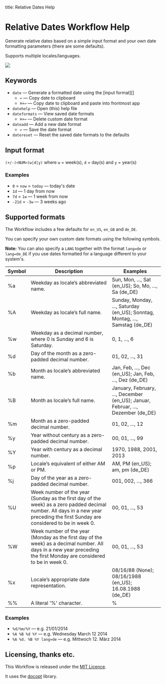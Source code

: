 title: Relative Dates Help

# Relative Dates Workflow Help #

Generate relative dates based on a simple input format and your own date formatting parameters (there are some defaults).

Supports multiple locales/languages.

![](https://github.com/deanishe/alfred-relative-dates/raw/master/demo.gif "")

## Keywords ##

- `date` — Generate a formatted date using the [input format][]
	+ `↩` — Copy date to clipboard
	+ `⌘+↩` — Copy date to clipboard and paste into frontmost app
- `datehelp` — Open (this) help file
- `dateformats` — View saved date formats
	+ `⌘+↩` — Delete custom date format
- `dateadd` — Add a new date format
	+ `↩` — Save the date format
- `datereset` — Reset the saved date formats to the defaults


## Input format ##

`(+/-)<NUM>(w|d|y)` where `w` = week(s), `d` = day(s) and `y` = year(s)

### Examples ###

- `0` = `now` = `today` — today's date
- `1d` — 1 day from now
- `7d` = `1w` — 1 week from now
- `-21d` = `-3w` — 3 weeks ago


## Supported formats ##

The Workflow includes a few defaults for `en_US`, `en_GB` and `de_DE`.

You can specify your own custom date formats using the following symbols.

**Note:** You can also specify a `LANG` together with the format `lang=de` or `lang=de_DE` if you use dates formatted for a language different to your system's.

| Symbol |                                                                                   Description                                                                                    |                                     Examples                                     |
|--------|----------------------------------------------------------------------------------------------------------------------------------------------------------------------------------|----------------------------------------------------------------------------------|
| %a     | Weekday as locale’s abbreviated name.                                                                                                                                            | Sun, Mon, ..., Sat (en_US); So, Mo, ..., Sa (de_DE)                              |
| %A     | Weekday as locale’s full name.                                                                                                                                                   | Sunday, Monday, ..., Saturday (en_US); Sonntag, Montag, ..., Samstag (de_DE)     |
| %w     | Weekday as a decimal number, where 0 is Sunday and 6 is Saturday.                                                                                                                | 0, 1, ..., 6                                                                     |
| %d     | Day of the month as a zero-padded decimal number.                                                                                                                                | 01, 02, ..., 31                                                                  |
| %b     | Month as locale’s abbreviated name.                                                                                                                                              | Jan, Feb, ..., Dec (en_US); Jan, Feb, ..., Dez (de_DE)                           |
| %B     | Month as locale’s full name.                                                                                                                                                     | January, February, ..., December (en_US); Januar, Februar, ..., Dezember (de_DE) |
| %m     | Month as a zero-padded decimal number.                                                                                                                                           | 01, 02, ..., 12                                                                  |
| %y     | Year without century as a zero-padded decimal number.                                                                                                                            | 00, 01, ..., 99                                                                  |
| %Y     | Year with century as a decimal number.                                                                                                                                           | 1970, 1988, 2001, 2013                                                           |
| %p     | Locale’s equivalent of either AM or PM.                                                                                                                                          | AM, PM (en_US); am, pm (de_DE)                                                   |
| %j     | Day of the year as a zero-padded decimal number.                                                                                                                                 | 001, 002, ..., 366                                                               |
| %U     | Week number of the year (Sunday as the first day of the week) as a zero padded decimal number. All days in a new year preceding the first Sunday are considered to be in week 0. | 00, 01, ..., 53                                                                  |
| %W     | Week number of the year (Monday as the first day of the week) as a decimal number. All days in a new year preceding the first Monday are considered to be in week 0.             | 00, 01, ..., 53                                                                  |
| %x     | Locale’s appropriate date representation.                                                                                                                                        | 08/16/88 (None); 08/16/1988 (en_US); 16.08.1988 (de_DE)                          |
| %%     | A literal '%' character.                                                                                                                                                         | %                                                                                |

### Examples ###

- `%d/%m/%Y` — e.g. 21/01/2014
- `%A %B %d %Y` — e.g. Wednesday March 12 2014
- `%A %d. %B %Y lang=de` — e.g. Mittwoch 12. März 2014

## Licensing, thanks etc. ##

This Workflow is released under the [MIT Licence](http://opensource.org/licenses/MIT).

It uses the [docopt](https://github.com/docopt/docopt) library.
